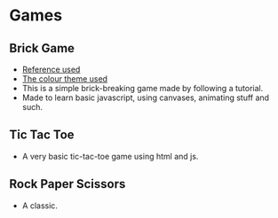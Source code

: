 # Games
## Brick Game
- [Reference used](https://developer.mozilla.org/en-US/docs/Games/Tutorials/2D_Breakout_game_pure_JavaScript)
- [The colour theme used](https://www.nordtheme.com/)
- This is a simple brick-breaking game made by following a tutorial.
- Made to learn basic javascript, using canvases, animating stuff and such.
## Tic Tac Toe
- A very basic tic-tac-toe game using html and js.
## Rock Paper Scissors
- A classic.
